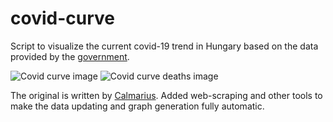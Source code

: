 # covid-curve
Script to visualize the current covid-19 trend in Hungary based on the data provided by the [government](https://koronavirus.gov.hu/hirek).

![Covid curve image](https://i.imgur.com/mKHWLNV.png)
![Covid curve deaths image](https://i.imgur.com/RaaFILN.png)

The original is written by [Calmarius](https://github.com/Calmarius). Added web-scraping and other tools to make the data updating and graph generation fully automatic.
